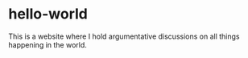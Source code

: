 # hello-world
This is a website where I hold argumentative discussions on all things happening in the world.
